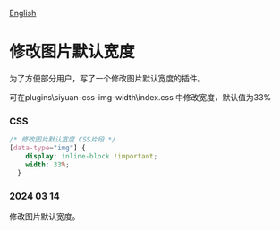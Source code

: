 [English]([https://github.com/pakeh2866/siyuan-css-img-width/README_CN.md](https://github.com/pakeh2866/siyuan-css-img-width/blob/main/README.md))

# 修改图片默认宽度
为了方便部分用户，写了一个修改图片默认宽度的插件。

可在plugins\siyuan-css-img-width\index.css 中修改宽度，默认值为33%

### CSS

```css
/* 修改图片默认宽度 CSS片段 */
[data-type="img"] {
    display: inline-block !important;
    width: 33%;
  }
```

### 2024 03 14

修改图片默认宽度。
